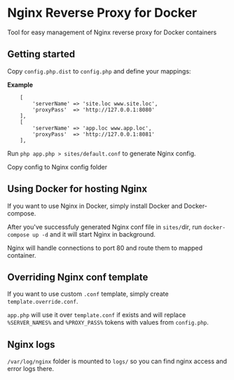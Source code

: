 # Nginx Reverse Proxy for Docker
Tool for easy management of Nginx reverse proxy for Docker containers

## Getting started
Copy `config.php.dist` to `config.php` and define your mappings:

**Example**

```
    [
        'serverName' => 'site.loc www.site.loc',
        'proxyPass'  => 'http://127.0.0.1:8080'
    ],
    [
        'serverName' => 'app.loc www.app.loc',
        'proxyPass'  => 'http://127.0.0.1:8081'
    ],
```

Run `php app.php > sites/default.conf` to generate Nginx config.

Copy config to Nginx config folder


## Using Docker for hosting Nginx

If you want to use Nginx in Docker, simply install Docker and Docker-compose.

After you've successfuly generated Nginx conf file in `sites/`dir, run `docker-compose up -d` and it will start Nginx in background.

Nginx will handle connections to port 80 and route them to mapped container.

## Overriding Nginx conf template

If you want to use custom `.conf` template, simply create `template.override.conf`.

`app.php` will use it over `template.conf` if exists and will replace `%SERVER_NAMES%` and `%PROXY_PASS%` tokens
with values from `config.php`.

## Nginx logs

`/var/log/nginx` folder is mounted to `logs/` so you can find nginx access and error logs there.